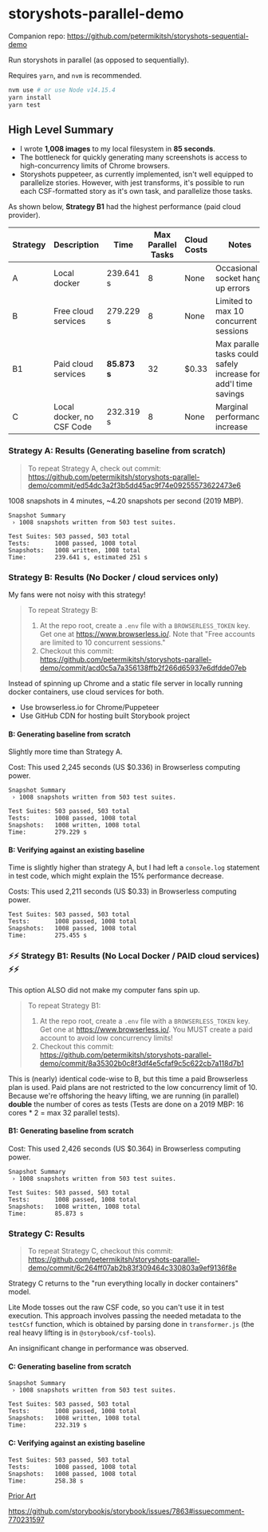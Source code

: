 # storyshots-parallel-demo

Companion repo: https://github.com/petermikitsh/storyshots-sequential-demo

Run storyshots in parallel (as opposed to sequentially).

Requires `yarn`, and `nvm` is recommended.

```sh
nvm use # or use Node v14.15.4
yarn install
yarn test
```

## High Level Summary

- I wrote **1,008 images** to my local filesystem in **85 seconds**.
- The bottleneck for quickly generating many screenshots is access to high-concurrency limits of Chrome browsers.
- Storyshots puppeteer, as currently implemented, isn't well equipped to parallelize stories. However, with jest transforms, it's possible to run each CSF-formatted story as it's own task, and parallelize those tasks.

As shown below, **Strategy B1** had the highest performance (paid cloud provider).

| Strategy | Description               | Time         | Max Parallel Tasks | Cloud Costs | Notes                                                           |
| -------- | ------------------------- | ------------ | ------------------ | ----------- | --------------------------------------------------------------- |
| A        | Local docker              | 239.641 s    | 8                  | None        | Occasional socket hang up errors                                |
| B        | Free cloud services       | 279.229 s    | 8                  | None        | Limited to max 10 concurrent sessions                           |
| B1       | Paid cloud services       | **85.873 s** | 32                 | $0.33       | Max parallel tasks could safely increase for add'l time savings |
| C        | Local docker, no CSF Code | 232.319 s    | 8                  | None        | Marginal performance increase                                   |

### Strategy A: Results (Generating baseline from scratch)

> To repeat Strategy A, check out commit: https://github.com/petermikitsh/storyshots-parallel-demo/commit/ed54dc3a2f3b5dd45ac9f74e09255573622473e6

1008 snapshots in 4 minutes, ~4.20 snapshots per second (2019 MBP).

```
Snapshot Summary
 › 1008 snapshots written from 503 test suites.

Test Suites: 503 passed, 503 total
Tests:       1008 passed, 1008 total
Snapshots:   1008 written, 1008 total
Time:        239.641 s, estimated 251 s
```

### Strategy B: Results (No Docker / cloud services only)

My fans were not noisy with this strategy!

> To repeat Strategy B:
>
> 1. At the repo root, create a `.env` file with a `BROWSERLESS_TOKEN` key. Get one at https://www.browserless.io/. Note that "Free accounts are limited to 10 concurrent sessions."
> 2. Checkout this commit: https://github.com/petermikitsh/storyshots-parallel-demo/commit/acd0c5a7a356138ffb2f266d65937e6dfdde07eb

Instead of spinning up Chrome and a static file server in locally running docker containers, use cloud services for both.

- Use browserless.io for Chrome/Puppeteer
- Use GitHub CDN for hosting built Storybook project

#### B: Generating baseline from scratch

Slightly more time than Strategy A.

Cost: This used 2,245 seconds (US $0.336) in Browserless computing power.

```
Snapshot Summary
 › 1008 snapshots written from 503 test suites.

Test Suites: 503 passed, 503 total
Tests:       1008 passed, 1008 total
Snapshots:   1008 written, 1008 total
Time:        279.229 s
```

#### B: Verifying against an existing baseline

Time is slightly higher than strategy A, but I had left a `console.log` statement in test code, which might explain the 15% performance decrease.

Costs: This used 2,211 seconds (US $0.33) in Browserless computing power.

```
Test Suites: 503 passed, 503 total
Tests:       1008 passed, 1008 total
Snapshots:   1008 passed, 1008 total
Time:        275.455 s
```

### ⚡️⚡️ Strategy B1: Results (No Local Docker / PAID cloud services) ⚡️⚡️

This option ALSO did not make my computer fans spin up.

> To repeat Strategy B1:
>
> 1. At the repo root, create a `.env` file with a `BROWSERLESS_TOKEN` key. Get one at https://www.browserless.io/. You MUST create a paid account to avoid low concurrency limits!
> 2. Checkout this commit: https://github.com/petermikitsh/storyshots-parallel-demo/commit/8a35302b0c8f3df4e5cfaf9c5c622cb7a118d7b1

This is (nearly) identical code-wise to B, but this time a paid Browserless plan is used. Paid plans are not restricted to the low concurrency limit of 10. Because we're offshoring the heavy lifting, we are running (in parallel) **double** the number of cores as tests (Tests are done on a 2019 MBP: 16 cores \* 2 = max 32 parallel tests).

#### B1: Generating baseline from scratch

Cost: This used 2,426 seconds (US $0.364) in Browserless computing power.

```
Snapshot Summary
 › 1008 snapshots written from 503 test suites.

Test Suites: 503 passed, 503 total
Tests:       1008 passed, 1008 total
Snapshots:   1008 written, 1008 total
Time:        85.873 s
```

### Strategy C: Results

> To repeat Strategy C, checkout this commit: https://github.com/petermikitsh/storyshots-parallel-demo/commit/6c264ff07ab2b83f309464c330803a9ef9136f8e

Strategy C returns to the "run everything locally in docker containers" model.

Lite Mode tosses out the raw CSF code, so you can't use it in test execution. This approach involves passing the needed metadata to the `testCsf` function, which is obtained by parsing done in `transformer.js` (the real heavy lifting is in `@storybook/csf-tools`).

An insignificant change in performance was observed.

#### C: Generating baseline from scratch

```
Snapshot Summary
 › 1008 snapshots written from 503 test suites.

Test Suites: 503 passed, 503 total
Tests:       1008 passed, 1008 total
Snapshots:   1008 written, 1008 total
Time:        232.319 s
```

#### C: Verifying against an existing baseline

```
Test Suites: 503 passed, 503 total
Tests:       1008 passed, 1008 total
Snapshots:   1008 passed, 1008 total
Time:        258.38 s
```

[Prior Art](https://github.com/jdelStrother/storybook/compare/b2eebbb5801bdb833916fdd6efedcee2a11cf253...5259806c4f4e6c172687b7532dcd891ccd58874d)

https://github.com/storybookjs/storybook/issues/7863#issuecomment-770231597
